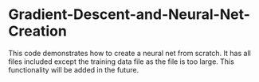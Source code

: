 # Gradient-Descent-and-Neural-Net-Creation

This code demonstrates how to create a neural net from scratch. It has all files included except the training data file as the file is too large. This functionality will be added in the future. 
